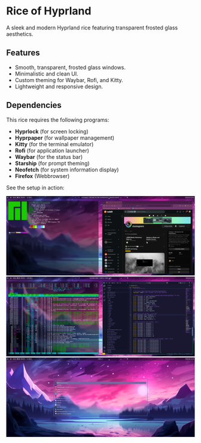 # Rice of Hyprland

A sleek and modern Hyprland rice featuring transparent frosted glass aesthetics.

## Features

- Smooth, transparent, frosted glass windows.
- Minimalistic and clean UI.
- Custom theming for Waybar, Rofi, and Kitty.
- Lightweight and responsive design.

## Dependencies

This rice requires the following programs:

- **Hyprlock** (for screen locking)
- **Hyprpaper** (for wallpaper management)
- **Kitty** (for the terminal emulator)
- **Rofi** (for application launcher)
- **Waybar** (for the status bar)
- **Starship** (for prompt theming)
- **Neofetch** (for system information display)
- **Firefox** (Webbrowser)

See the setup in action:

<img src="Screenshots/1.png" width="600" alt="Terminal + Firefox">
<img src="Screenshots/2.png" width="600" alt="VS Code Setup">
<img src="Screenshots/3.png" width="600" alt="Rofi">
